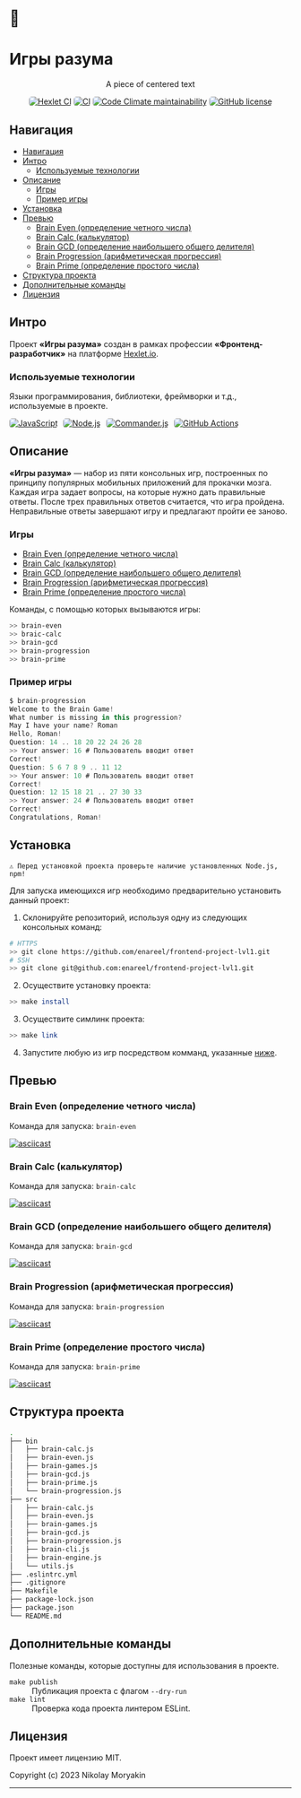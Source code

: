 <p align="center">
  <h1>🧠</h1>
  <h1 style="border: none;">Игры разума</h1>
</p>

<p style="text-align: center;">A piece of centered text</p>
<p align="center">
  <a href="https://github.com/enareel/frontend-project-lvl1/actions/workflows/hexlet-check.yml"><img alt="Hexlet CI" src="https://img.shields.io/github/actions/workflow/status/enareel/frontend-project-lvl1/hexlet-check.yml?style=for-the-badge&logo=github&label=Hexlet%20CI" style="border-radius: 5px;"></a>
  <a href="https://github.com/enareel/frontend-project-lvl1/actions/workflows/project-check.yml"><img alt="CI" src="https://img.shields.io/github/actions/workflow/status/enareel/frontend-project-lvl1/hexlet-check.yml?style=for-the-badge&logo=github&label=CI" style="border-radius: 5px;"></a>
  <a href="https://codeclimate.com/github/enareel/frontend-project-lvl1/maintainability"><img alt="Code Climate maintainability" src="https://img.shields.io/codeclimate/maintainability/enareel/frontend-project-lvl1?style=for-the-badge&logo=codeclimate" style="border-radius: 5px;"></a>
  <a href="https://opensource.org/licenses/MIT"><img alt="GitHub license" src="https://img.shields.io/github/license/enareel/frontend-project-lvl1?style=for-the-badge&logo=" style="border-radius: 5px;"></a>
</p>

## Навигация

- [Навигация](#навигация)
- [Интро](#интро)
  - [Используемые технологии](#используемые-технологии)
- [Описание](#описание)
  - [Игры](#игры)
  - [Пример игры](#пример-игры)
- [Установка](#установка)
- [Превью](#превью)
  - [Brain Even (определение четного числа)](#brain-even-определение-четного-числа)
  - [Brain Calc (калькулятор)](#brain-calc-калькулятор)
  - [Brain GCD (определение наибольшего общего делителя)](#brain-gcd-определение-наибольшего-общего-делителя)
  - [Brain Progression (арифметическая прогрессия)](#brain-progression-арифметическая-прогрессия)
  - [Brain Prime (определение простого числа)](#brain-prime-определение-простого-числа)
- [Структура проекта](#структура-проекта)
- [Дополнительные команды](#дополнительные-команды)
- [Лицензия](#лицензия)

## Интро

Проект **«Игры разума»** создан в рамках профессии **«Фронтенд-разработчик»** на платформе [Hexlet.io](https://ru.hexlet.io).

### Используемые технологии

Языки программирования, библиотеки, фреймворки и т.д., используемые в проекте.

<div style="display: flex; justify-content: start; column-gap: 10px;">
  <a href="https://github.com/enareel/frontend-project-lvl1/actions/workflows/hexlet-check.yml"><img alt="JavaScript" src="https://img.shields.io/badge/JavaScript-323330?style=for-the-badge&logo=javascript&logoColor=F7DF1E" style="border-radius: 5px;"></a>
  <a href="https://github.com/enareel/frontend-project-lvl1/actions/workflows/hexlet-check.yml"><img alt="Node.js" src="https://img.shields.io/badge/Node.js-43853D?style=for-the-badge&logo=node.js&logoColor=white" style="border-radius: 5px;"></a>
  <a href="https://github.com/tj/commander.js"><img alt="Commander.js" src="https://img.shields.io/badge/Commander.js-181818?style=for-the-badge&logo=slashdot&logoColor=white" style="border-radius: 5px;"></a>
  <a href="https://docs.github.com/ru/actions"><img alt="GitHub Actions" src="https://img.shields.io/badge/GitHub_Actions-2088FF?style=for-the-badge&logo=github-actions&logoColor=white" style="border-radius: 5px;"></a>
</div>

## Описание

**«Игры разума»** — набор из пяти консольных игр, построенных по принципу популярных мобильных приложений для прокачки мозга. Каждая игра задает вопросы, на которые нужно дать правильные ответы. После трех правильных ответов считается, что игра пройдена. Неправильные ответы завершают игру и предлагают пройти ее заново.

### Игры

- [Brain Even (определение четного числа)](#brain-even-определение-четного-числа)
- [Brain Calc (калькулятор)](#brain-calc-калькулятор)
- [Brain GCD (определение наибольшего общего делителя)](#brain-gcd-определение-наибольшего-общего-делителя)
- [Brain Progression (арифметическая прогрессия)](#brain-progression-арифметическая-прогрессия)
- [Brain Prime (определение простого числа)](#brain-prime-определение-простого-числа)

Команды, с помощью которых вызываются игры:

```bash
>> brain-even
>> braic-calc
>> brain-gcd
>> brain-progression
>> brain-prime
```

### Пример игры

```javascript
$ brain-progression
Welcome to the Brain Game!
What number is missing in this progression?
May I have your name? Roman
Hello, Roman!
Question: 14 .. 18 20 22 24 26 28
>> Your answer: 16 # Пользователь вводит ответ
Correct!
Question: 5 6 7 8 9 .. 11 12
>> Your answer: 10 # Пользователь вводит ответ
Correct!
Question: 12 15 18 21 .. 27 30 33
>> Your answer: 24 # Пользователь вводит ответ
Correct!
Congratulations, Roman!
```

## Установка

```
⚠️ Перед установкой проекта проверьте наличие установленных Node.js, npm!
```

Для запуска имеющихся игр необходимо предварительно установить данный проект:

1. Склонируйте репозиторий, используя одну из следующих консольных команд:

```bash
# HTTPS
>> git clone https://github.com/enareel/frontend-project-lvl1.git
# SSH
>> git clone git@github.com:enareel/frontend-project-lvl1.git
```

2. Осуществите установку проекта:

```bash
>> make install
```

3. Осуществите симлинк проекта:

```bash
>> make link
```

4. Запустите любую из игр посредством комманд, указанные [ниже](#превью).

## Превью

### Brain Even (определение четного числа)

Команда для запуска: `brain-even`

[![asciicast](https://asciinema.org/a/o5j0wp7Tj1nrTP66UFFWXjhea.svg)](https://asciinema.org/a/o5j0wp7Tj1nrTP66UFFWXjhea)

### Brain Calc (калькулятор)

Команда для запуска: `brain-calc`

[![asciicast](https://asciinema.org/a/kwIcakbm7YakpMBz1xKVqkQhY.svg)](https://asciinema.org/a/kwIcakbm7YakpMBz1xKVqkQhY)

### Brain GCD (определение наибольшего общего делителя)

Команда для запуска: `brain-gcd`

[![asciicast](https://asciinema.org/a/IV8xAxXHVH6tgRqutYUqJOQKQ.svg)](https://asciinema.org/a/IV8xAxXHVH6tgRqutYUqJOQKQ)

### Brain Progression (арифметическая прогрессия)

Команда для запуска: `brain-progression`

[![asciicast](https://asciinema.org/a/Cr65rW6s2ihywAtZ8lJ7TutAm.svg)](https://asciinema.org/a/Cr65rW6s2ihywAtZ8lJ7TutAm)

### Brain Prime (определение простого числа)

Команда для запуска: `brain-prime`

[![asciicast](https://asciinema.org/a/OmqVh4M7TY34let7Oxacr5JaI.svg)](https://asciinema.org/a/OmqVh4M7TY34let7Oxacr5JaI)

## Структура проекта

```bash
.
├── bin
│   ├── brain-calc.js
│   ├── brain-even.js
│   ├── brain-games.js
│   ├── brain-gcd.js
│   ├── brain-prime.js
│   └── brain-progression.js
├── src
│   ├── brain-calc.js
│   ├── brain-even.js
│   ├── brain-games.js
│   ├── brain-gcd.js
│   ├── brain-progression.js
│   ├── brain-cli.js
│   ├── brain-engine.js
│   └── utils.js
├── .eslintrc.yml
├── .gitignore
├── Makefile
├── package-lock.json
├── package.json
└── README.md
```

## Дополнительные команды

Полезные команды, которые доступны для использования в проекте.

<dl>
    <dt><code>make publish</code></dt>
    <dd>Публикация проекта с флагом <code>--dry-run</code></dd>
    <dt><code>make lint</code></dt>
    <dd>Проверка кода проекта линтером ESLint.</dd>
</dl>

## Лицензия
Проект имеет лицензию MIT.

Copyright (c) 2023 Nikolay Moryakin

---

